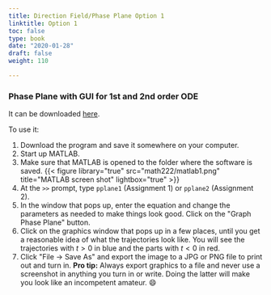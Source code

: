 ```yaml
---
title: Direction Field/Phase Plane Option 1
linktitle: Option 1
toc: false
type: book
date: "2020-01-28"
draft: false
weight: 110

---
```


### Phase Plane with GUI for 1st and 2nd order ODE
It can be downloaded [here](http://www.mathworks.com/matlabcentral/fileexchange/62216-phase-plane-with-gui-for-1st-and-2nd-order-ode).


To use it:
1. Download the program and save it somewhere on your computer.
1. Start up MATLAB.
1. Make sure that MATLAB is opened to the folder where the software is saved. 
{{< figure library="true" src="math222/matlab1.png" title="MATLAB screen shot" lightbox="true" >}}
1. At the `>>` prompt, type `pplane1` (Assignment 1) or `pplane2` (Assignment 2).
1. In the window that pops up, enter the equation and change the parameters as needed to make things look good. Click on the "Graph Phase Plane" button.
1. Click on the graphics window that pops up in a few places, until you get a reasonable idea of what the trajectories look like. You will see the trajectories with $t>0$ in blue and the parts with $t< 0$ in red.
1. Click "File $\to$ Save As" and export the image to a JPG or PNG file to print out and turn in. **Pro tip:** Always export graphics to a file and never use a screenshot in anything you turn in or write. Doing the latter will make you look like an incompetent amateur. :smile: 

